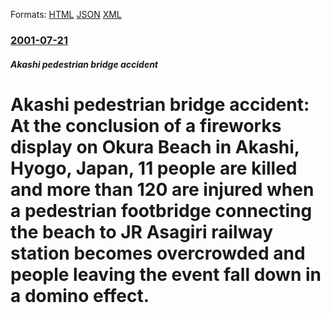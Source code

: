 
Formats: [HTML](/news/2001/07/21/akashi-pedestrian-bridge-accident-at-the-conclusion-of-a-fireworks-display-on-okura-beach-in-akashi-hyago-japan-11-people-are-killed-a.html)  [JSON](/news/2001/07/21/akashi-pedestrian-bridge-accident-at-the-conclusion-of-a-fireworks-display-on-okura-beach-in-akashi-hyago-japan-11-people-are-killed-a.json)  [XML](/news/2001/07/21/akashi-pedestrian-bridge-accident-at-the-conclusion-of-a-fireworks-display-on-okura-beach-in-akashi-hyago-japan-11-people-are-killed-a.xml)  

### [2001-07-21](/news/2001/07/21/index.md)

##### Akashi pedestrian bridge accident
#  Akashi pedestrian bridge accident: At the conclusion of a fireworks display on Okura Beach in Akashi, Hyogo, Japan, 11 people are killed and more than 120 are injured when a pedestrian footbridge connecting the beach to JR Asagiri railway station becomes overcrowded and people leaving the event fall down in a domino effect.



